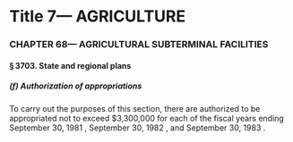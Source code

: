 
# Title 7— AGRICULTURE
### CHAPTER 68— AGRICULTURAL SUBTERMINAL FACILITIES
#### § 3703. State and regional plans
##### (f) Authorization of appropriations

To carry out the purposes of this section, there are authorized to be appropriated not to exceed $3,300,000 for each of the fiscal years ending September 30, 1981 , September 30, 1982 , and September 30, 1983 .
